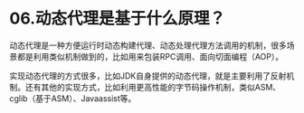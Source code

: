 # 06.动态代理是基于什么原理？

动态代理是一种方便运行时动态构建代理、动态处理代理方法调用的机制，很多场景都是利用类似机制做到的，比如用来包装RPC调用、面向切面编程（AOP）。

实现动态代理的方式很多，比如JDK自身提供的动态代理，就是主要利用了反射机制。还有其他的实现方式，比如利用更高性能的字节码操作机制，类似ASM、cglib（基于ASM）、Javaassist等。